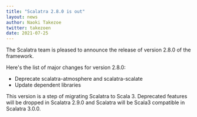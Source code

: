 ```yaml
---
title: "Scalatra 2.8.0 is out"
layout: news
author: Naoki Takezoe
twitter: takezoen
date: 2021-07-25
---
```


The Scalatra team is pleased to announce the release of version 2.8.0 of the framework.

<!--more-->

Here's the list of major changes for version 2.8.0:

* Deprecate scalatra-atmosphere and scalatra-scalate
* Update dependent libraries

This version is a step of migrating Scalatra to Scala 3. Deprecated features will be dropped in Scalatra 2.9.0 and Scalatra will be Scala3 compatible in Scalatra 3.0.0.
